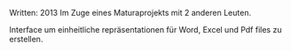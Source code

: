 Written: 2013
Im Zuge eines Maturaprojekts mit 2 anderen Leuten.

Interface um einheitliche repräsentationen für Word, Excel und Pdf files zu erstellen. 
